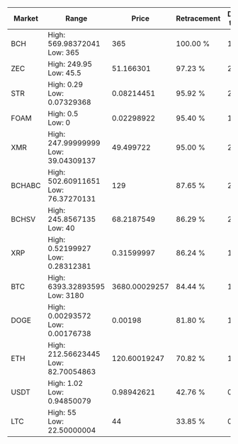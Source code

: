 | Market | Range | Price| Retracement | Doubles to 50% |
| --- | --- | --- | --- | --- |
| BCH | High: 569.98372041<br />Low: 365 | 365 | 100.00 % | 1.28 |
| ZEC | High: 249.95<br />Low: 45.5 | 51.166301 | 97.23 % | 2.89 |
| STR | High: 0.29<br />Low: 0.07329368 | 0.08214451 | 95.92 % | 2.21 |
| FOAM | High: 0.5<br />Low: 0 | 0.02298922 | 95.40 % | 10.87 |
| XMR | High: 247.99999999<br />Low: 39.04309137 | 49.499722 | 95.00 % | 2.90 |
| BCHABC | High: 502.60911651<br />Low: 76.37270131 | 129 | 87.65 % | 2.24 |
| BCHSV | High: 245.8567135<br />Low: 40 | 68.2187549 | 86.29 % | 2.10 |
| XRP | High: 0.52199927<br />Low: 0.28312381 | 0.31599997 | 86.24 % | 1.27 |
| BTC | High: 6393.32893595<br />Low: 3180 | 3680.00029257 | 84.44 % | 1.30 |
| DOGE | High: 0.00293572<br />Low: 0.00176738 | 0.00198 | 81.80 % | 1.19 |
| ETH | High: 212.56623445<br />Low: 82.70054863 | 120.60019247 | 70.82 % | 1.22 |
| USDT | High: 1.02<br />Low: 0.94850079 | 0.98942621 | 42.76 % | 0.00 |
| LTC | High: 55<br />Low: 22.50000004 | 44 | 33.85 % | 0.00 |
